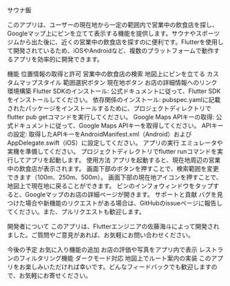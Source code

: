 サウナ飯

このアプリは、ユーザーの現在地から一定の範囲内で営業中の飲食店を探し、Googleマップ上にピンを立てて表示する機能を提供します。サウナやスポーツジムから出た後に、近くの営業中の飲食店を探すのに便利です。Flutterを使用して開発されているため、iOSやAndroidなど、複数のプラットフォームで動作するアプリを効率的に開発できます。

機能
位置情報の取得と許可
営業中の飲食店の検索
地図上にピンを立てる
カスタムマップスタイル
範囲選択ボタン
現在地ボタン
お店の詳細情報へのリンク
環境構築
Flutter SDKのインストール: 公式ドキュメントに従って、Flutter SDKをインストールしてください。
依存関係のインストール: pubspec.yamlに記載されたパッケージをインストールするために、プロジェクトディレクトリでflutter pub getコマンドを実行してください。
Google Maps APIキーの取得: 公式ドキュメントに従って、Google Maps APIキーを取得してください。
APIキーの設定: 取得したAPIキーをAndroidManifest.xml（Android）およびAppDelegate.swift（iOS）に設定してください。
アプリの実行
エミュレータや実機を準備してください。
プロジェクトディレクトリでflutter runコマンドを実行してアプリを起動します。
使用方法
アプリを起動すると、現在地周辺の営業中の飲食店が表示されます。
画面下部のボタンを押すことで、検索範囲を変更できます（100m、250m、500m）。
画面下部の現在地アイコンを押すことで、地図上で現在地に戻ることができます。
ピンのインフォウィンドウをタップすると、Googleマップのお店の詳細ページが開きます。
サポートと貢献
バグを見つけた場合や新機能のリクエストがある場合は、GitHubのissueページに報告してください。また、プルリクエストも歓迎します。

開発者について
このアプリは、Flutterエンジニアの佐藤海斗によって開発されました。ご質問やご意見があれば、お気軽にお問い合わせください。

今後の予定
お気に入り機能の追加
お店の評価や写真をアプリ内で表示
レストランのフィルタリング機能
ダークモード対応
地図上でルート案内の実装
このアプリをお楽しみいただければ幸いです。どんなフィードバックでも歓迎しますので、お気軽にお寄せください。